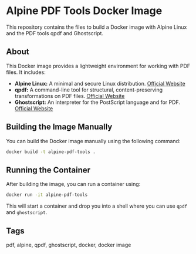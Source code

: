 # Alpine PDF Tools Docker Image

This repository contains the files to build a Docker image with Alpine Linux and the PDF tools qpdf and Ghostscript.

## About

This Docker image provides a lightweight environment for working with PDF files. It includes:

- **Alpine Linux:** A minimal and secure Linux distribution. [Official Website](https://alpinelinux.org/)
- **qpdf:** A command-line tool for structural, content-preserving transformations on PDF files. [Official Website](https://qpdf.sourceforge.io/)
- **Ghostscript:** An interpreter for the PostScript language and for PDF. [Official Website](https://ghostscript.com/)

## Building the Image Manually

You can build the Docker image manually using the following command:

```bash
docker build -t alpine-pdf-tools .
```

## Running the Container

After building the image, you can run a container using:

```bash
docker run -it alpine-pdf-tools
```

This will start a container and drop you into a shell where you can use `qpdf` and `ghostscript`.

## Tags

pdf, alpine, qpdf, ghostscript, docker, docker image
